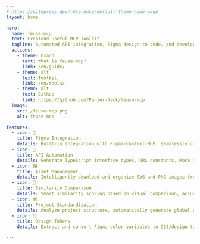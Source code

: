 ```yaml
---
# https://vitepress.dev/reference/default-theme-home-page
layout: home

hero:
  name: feuse-mcp
  text: Frontend Useful MCP Toolkit
  tagline: Automated API integration, Figma design-to-code, and development workflow optimization toolkit for web developers
  actions:
    - theme: brand
      text: What is feuse-mcp?
      link: /en/guide/
    - theme: alt
      text: Toolkit
      link: /en/tools/
    - theme: alt
      text: Github
      link: https://github.com/Panzer-Jack/feuse-mcp
  image:
    src: /feuse-mcp.png
    alt: feuse-mcp

features:
  - icon: 🎨
    title: Figma Integration
    details: Built-in integration with Figma-Context-MCP, seamlessly convert Figma designs to code, automatically extract assets and color variables
  - icon: 📝
    title: API Automation
    details: Generate TypeScript interface types, URL constants, Mock data and request functions from API documentation, supporting multiple document formats
  - icon: 🖼️
    title: Asset Management
    details: Intelligently download and organize SVG and PNG images from Figma, supporting batch operations and complex node structures
  - icon: 🎯
    title: Similarity Comparison
    details: Smart similarity scoring based on visual comparison, accurately verify generated code pages against original Figma prototypes
  - icon: 🛠️
    title: Project Standardization
    details: Analyze project structure, automatically generate global project rules configuration and coding standards for Copilot and Cursor
  - icon: 🔧
    title: Design Tokens
    details: Extract and convert Figma color variables to CSS/design tokens, supporting UnoCSS, TailwindCSS or custom formats

---
```

